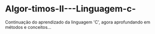 # Algor-timos-II---Linguagem-c-
Continuação do aprendizado da linguagem 'C', agora aprofundando em métodos e conceitos...
